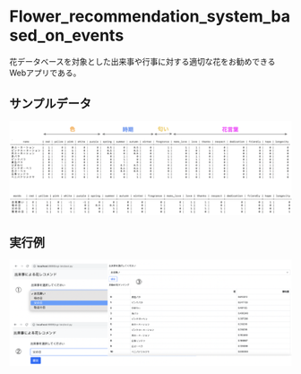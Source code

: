 # Flower_recommendation_system_based_on_events
花データベースを対象とした出来事や行事に対する適切な花をお勧めできるWebアプリである。
## サンプルデータ
![フクロウ](https://github.com/Lifengtong1/Flower_recommendation_system_based_on_events/blob/main/data.png)
## 実行例
![フクロウ](https://github.com/Lifengtong1/Flower_recommendation_system_based_on_events/blob/main/result.png)
